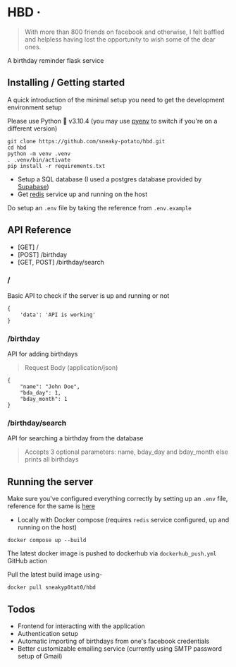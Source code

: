 # HBD &middot;

>With more than 800 friends on facebook and otherwise, I felt baffled and helpless having lost the opportunity to wish some of the dear ones.

A birthday reminder flask service

## Installing / Getting started

A quick introduction of the minimal setup you need to get the development environment setup

Please use Python  v3.10.4 (you may use [pyenv](https://pypi.org/project/pyenv/) to switch if you're on a different version)

```shell
git clone https://github.com/sneaky-potato/hbd.git
cd hbd
python -m venv .venv
. .venv/bin/activate
pip install -r requirements.txt
```

- Setup a SQL database (I used a postgres database provided by [Supabase](https://supabase.com/))
- Get [redis](https://redis.io/) service up and running on the host

Do setup an ```.env``` file by taking the reference from ```.env.example```

## API Reference

<!-- [Postman Documentation](https://documenter.getpostman.com/view/19757323/UVyn2z4D) -->

- [GET] /
- [POST] /birthday
- [GET, POST] /birthday/search

### /

Basic API to check if the server is up and running or not

```shell
{
    'data': 'API is working'
}
```

### /birthday

API for adding birthdays

> Request Body (application/json)  

```shell
{
    "name": "John Doe",
    "bda_day": 1,
    "bday_month": 1
}
```

### /birthday/search

API for searching a birthday from the database

> Accepts 3 optional parameters: name, bday_day and bday_month else prints all birthdays

## Running the server

Make sure you've configured everything correctly by setting up an ```.env``` file, reference for the same is [here](https://github.com/sneaky-potato/hbd/blob/main/.env.example/)

- Locally with Docker compose (requires ```redis``` service configured, up and running on the host)

```shell
docker compose up --build    
```

The latest docker image is pushed to dockerhub via ```dockerhub_push.yml``` GitHub action

Pull the latest build image using-

```shell
docker pull sneakyp0tat0/hbd
```

## Todos

- Frontend for interacting with the application
- Authentication setup
- Automatic importing of birthdays from one's facebook credentials
- Better customizable emailing service (currently using SMTP password setup of Gmail)
